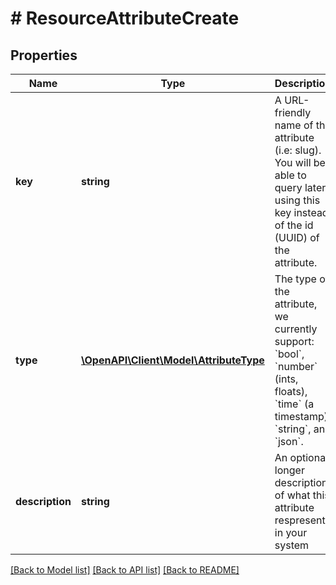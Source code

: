 # # ResourceAttributeCreate

## Properties

Name | Type | Description | Notes
------------ | ------------- | ------------- | -------------
**key** | **string** | A URL-friendly name of the attribute (i.e: slug). You will be able to query later using this key instead of the id (UUID) of the attribute. |
**type** | [**\OpenAPI\Client\Model\AttributeType**](AttributeType.md) | The type of the attribute, we currently support: &#x60;bool&#x60;, &#x60;number&#x60; (ints, floats), &#x60;time&#x60; (a timestamp), &#x60;string&#x60;, and &#x60;json&#x60;. |
**description** | **string** | An optional longer description of what this attribute respresents in your system | [optional]

[[Back to Model list]](../../README.md#models) [[Back to API list]](../../README.md#endpoints) [[Back to README]](../../README.md)
